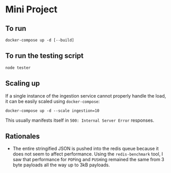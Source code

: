 Mini Project
============

## To run
```
docker-compose up -d [--build]
```

## To run the testing script
```
node tester
```

## Scaling up

If a single instance of the ingestion service cannot properly handle the load, it can be easily scaled using `docker-compose`:
```
docker-compose up -d --scale ingestion=10
```
This usually manifests itself in `500: Internal Server Error` responses.

## Rationales

* The entire stringified JSON is pushed into the redis queue because it does not seem to affect performance.  Using the `redis-benchmark` tool, I saw that performance for `POP`ing and `PUSH`ing remained the same from 3 byte payloads all the way up to 3kB payloads.
